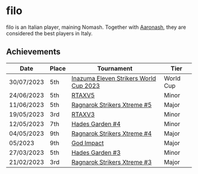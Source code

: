 # filo

filo is an Italian player, maining Nomash. Together with [Aaronash](aaronash.md),
they are considered the best players in Italy.

## Achievements

|Date|Place|Tournament|Tier|
|-|-|-|-|
| 30/07/2023 | 5th | [Inazuma Eleven Strikers World Cup 2023](../tournaments/worldcup23.md) | World Cup |
| 24/06/2023 | 5th | [RTAXV5](../../tournaments/rtaxv/rtaxv5.md) | Minor |
| 11/06/2023 | 5th | [Ragnarok Strikers Xtreme #5](../../tournaments/ragna/ragnax5.md) | Major |
| 19/05/2023 | 3rd | [RTAXV3](../../tournaments/rtaxv/rtaxv3.md) | Minor |
| 12/05/2023 | 7th | [Hades Garden #4](../../tournaments/hg/hg4.md) | Minor |
| 04/05/2023 | 9th | [Ragnarok Strikers Xtreme #4](../../tournaments/ragna/ragnax4.md) | Major |
| 05/2023 | 9th | [God Impact](../../tournaments/misc/godimpact.md) | Major |
| 27/03/2023 | 5th | [Hades Garden #3](../../tournaments/hg/hg3.md) | Minor |
| 21/02/2023 | 3rd | [Ragnarok Strikers Xtreme #3](../../tournaments/ragna/ragnax3.md) | Major |

